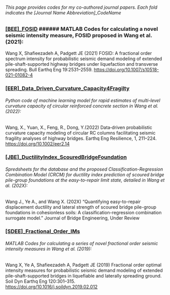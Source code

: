 ###### This page provides codes for my co-authored journal papers. Each fold indicates the [Journal Name Abbreviation]_CodeName

### [[BEE]_FOSID](https://github.com/wxw115/Codes-in-Papers/tree/Default/%5BBEE%5D_FOSID) ###### MATLAB Codes for calculating a novel seismic intensity measure, FOSID proposed in Wang et al. (2021):
Wang X, Shafieezadeh A, Padgett JE (2021) FOSID: A fractional order spectrum intensity for probabilistic seismic demand modeling of extended pile-shaft-supported highway bridges under liquefaction and transverse spreading. Bull Earthq Eng 19:2531–2559. https://doi.org/10.1007/s10518-021-01082-4

### [[EER]_Data_Driven_Curvature_Capacity4Fragilty](https://github.com/wxw115/Codes-in-Papers/tree/Default/%5BBEE%5D_FOSID)
###### Python code of machine learning model for rapid estimates of multi-level curvature capacity of circular reinforced concrete section in Wang et al. (2022):
Wang, X., Yuan, X., Feng, R., Dong, Y.(2022) Data‐driven probabilistic curvature capacity modeling of circular RC columns facilitating seismic fragility analyses of highway bridges. Earthq Eng Resilience, 1, 211–224. https://doi.org/10.1002/eer2.14

### [[JBE]_DuctilityIndex_ScouredBridgeFoundation](https://github.com/wxw115/Codes-in-Papers/tree/Default/%5BJBE%5D_DuctilityIndex_ScouredBridgeFoundation)
###### Spredsheets for the database and the proposed Classification-Regression Combination Model (CRCM) for ductility index prediction of scoured bridge pile-group foundations at the easy-to-repair limit state, detailed in Wang et al. (202X):
Wang J., Ye A., and Wang X. (202X) “Quantifying easy-to-repair displacement ductility and lateral strength of scoured bridge pile-group foundations in cohesionless soils: A classification-regression combination surrogate model.” Journal of Bridge Engineering, Under Review

### [[SDEE]_Fractional_Order_IMs](https://github.com/wxw115/Codes-in-Papers/tree/Default/%5BSDEE%5D_Fractional_Order_IMs)
###### MATLAB Codes for calculating a series of novel fractional order seismic intensity measures in Wang et al. (2019):
Wang X, Ye A, Shafieezadeh A, Padgett JE (2019) Fractional order optimal intensity measures for probabilistic seismic demand modeling of extended pile-shaft-supported bridges in liquefiable and laterally spreading ground. Soil Dyn Earthq Eng 120:301–315. https://doi.org/10.1016/j.soildyn.2019.02.012
